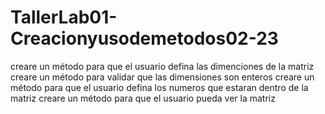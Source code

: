 # TallerLab01-Creacionyusodemetodos02-23
creare un método para que el usuario defina las dimenciones de la matriz
creare un método para validar que las dimensiones son enteros
creare un método para que el usuario defina los numeros que estaran dentro de la matriz
creare un método para que el usuario pueda ver la matriz 

